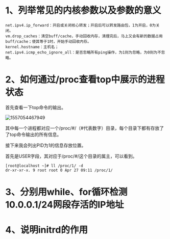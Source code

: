 # 1、列举常见的内核参数以及参数的意义

```shell
net.ipv4.ip_forward：开启或关闭核心转发；开启后可以转发路由包，1为开启，0为关闭。
vm.drop_caches：清空buff/cache，手动回收内存，清理完后，马上又会有新的数据占用buff/cache；使其等于1时，开始手动回收内存。
kernel.hostname：主机名；
net.ipv4.icmp_echo_ignore_all：是否忽略所有ping操作，为1则为忽略，为0则为不忽略。
```

# 2、如何通过/proc查看top中展示的进程状态

首先查看一下top命令的输出。

![1557054467949](images/1557054467949.png)

  其中每一个进程都对应一个/proc/#/（#代表数字）目录，每个目录下都有存放了了top命令输出的所有信息。

接下来我会列出PID为1的信息存放位置。

首先是USER字段，其对应于/proc/#/这个目录的属主，可以看到。

```shell
[root@localhost ~]# ll /proc/1/ -d
dr-xr-xr-x. 9 root root 0 Apr 27 09:11 /proc/1/
```



# 3、分别用while、for循环检测10.0.0.1/24网段存活的IP地址

# 4、说明initrd的作用